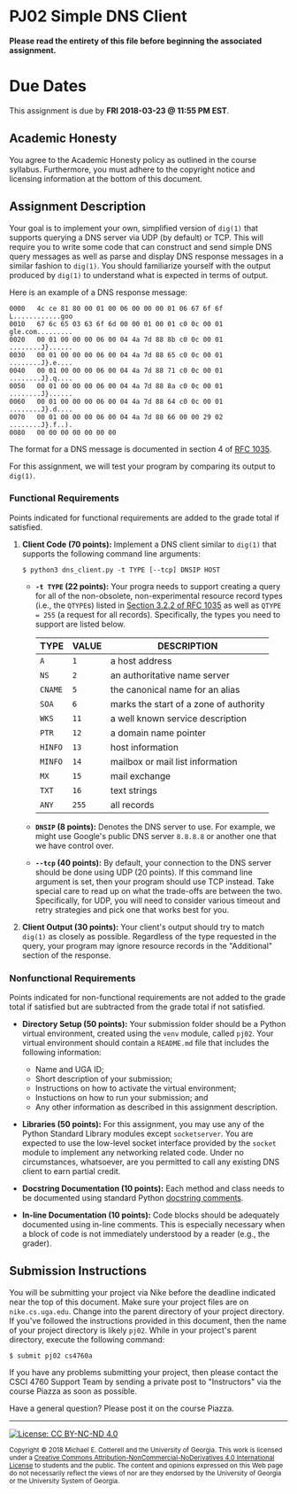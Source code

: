 
# PJ02 Simple DNS Client

**Please read the entirety of this file before
beginning the associated assignment.** 

# Due Dates

This assignment is due by **FRI 2018-03-23 @ 11:55 PM EST**. 

## Academic Honesty

You agree to the Academic Honesty policy as outlined in the course syllabus. 
Furthermore, you must adhere to the copyright notice and licensing information 
at the bottom of this document.

## Assignment Description

Your goal is to implement your own, simplified version of `dig(1)` that supports
querying a DNS server via UDP (by default) or TCP. This will require you to
write some code that can construct and send simple DNS query messages as well as 
parse and display DNS response messages in a similar fashion to `dig(1)`.
You should familiarize yourself with the output produced by `dig(1)` 
to understand what is expected in terms of output. 

Here is an example of a DNS response message:
```
0000   4c ce 81 80 00 01 00 06 00 00 00 01 06 67 6f 6f  L............goo
0010   67 6c 65 03 63 6f 6d 00 00 01 00 01 c0 0c 00 01  gle.com.........
0020   00 01 00 00 00 06 00 04 4a 7d 88 8b c0 0c 00 01  ........J}......
0030   00 01 00 00 00 06 00 04 4a 7d 88 65 c0 0c 00 01  ........J}.e....
0040   00 01 00 00 00 06 00 04 4a 7d 88 71 c0 0c 00 01  ........J}.q....
0050   00 01 00 00 00 06 00 04 4a 7d 88 8a c0 0c 00 01  ........J}......
0060   00 01 00 00 00 06 00 04 4a 7d 88 64 c0 0c 00 01  ........J}.d....
0070   00 01 00 00 00 06 00 04 4a 7d 88 66 00 00 29 02  ........J}.f..).
0080   00 00 00 00 00 00 00
```

The format for a DNS message is documented in section 4 of 
[RFC 1035](https://tools.ietf.org/html/rfc1035).

For this assignment, we will test your program by comparing its output to `dig(1)`.

### Functional Requirements

Points indicated for functional requirements are added to the grade total
if satisfied. 

1. **Client Code (70 points):** Implement a DNS client similar to `dig(1)` that
   supports the following command line arguments:
   ```
   $ python3 dns_client.py -t TYPE [--tcp] DNSIP HOST
   ```

   * **`-t TYPE` (22 points):** Your progra needs to support creating a query for
   all of the non-obsolete, non-experimental resource record types (i.e., the `QTYPE`s) listed in 
   [Section 3.2.2 of RFC 1035](https://tools.ietf.org/html/rfc1035#section-3.2.2)
   as well as `QTYPE = 255` (a request for all records). Specifically, the types you
   need to support are listed below.

     TYPE    | VALUE | DESCRIPTION
     ------- | ----- | -----------
     `A`     |   `1` | a host address
     `NS`    |   `2` | an authoritative name server
     `CNAME` |   `5` | the canonical name for an alias
     `SOA`   |   `6` | marks the start of a zone of authority
     `WKS`   |  `11` | a well known service description
     `PTR`   |  `12` | a domain name pointer
     `HINFO` |  `13` | host information
     `MINFO` |  `14` | mailbox or mail list information
     `MX`    |  `15` | mail exchange
     `TXT`   |  `16` | text strings
     `ANY`   | `255` | all records

   * **`DNSIP` (8 points):** Denotes the DNS server to use. For example, we might use
     Google's public DNS server `8.8.8.8` or another one that we have control over.

   * **`--tcp` (40 points):** By default, your connection to the DNS server should
     be done using UDP (20 points). If this command line argument is set, then your
     program should use TCP instead. Take special care to read up on what the
     trade-offs are between the two. Specifically, for UDP, you will need to consider
     various timeout and retry strategies and pick one that works best for you.

2. **Client Output (30 points):** Your client's output should try to match `dig(1)`
   as closely as possible. Regardless of the type requested in the query, your program
   may ignore resource records in the "Additional" section of the response.

### Nonfunctional Requirements 

Points indicated for non-functional requirements are not added to the grade total
if satisfied but are subtracted from the grade total if not satisfied.

* **Directory Setup (50 points):** Your submission folder should be a Python
  virtual environment, created using the `venv` module, called `pj02`.
  Your virtual environment should contain a `README.md` file that includes
  the following information:
  * Name and UGA ID;
  * Short description of your submission;
  * Instructions on how to activate the virtual environment;
  * Instuctions on how to run your submission; and
  * Any other information as described in this assignment description. 

* **Libraries (50 points):** For this assignment, you may use any of the Python
  Standard Library modules except `socketserver`. You are expected to use the
  low-level socket interface provided by the `socket` module to implement any
  networking related code. Under no circumstances, whatsoever, are you permitted
  to call any existing DNS client to earn partial credit.

* **Docstring Documentation (10 points):** Each method and class needs to be documented
  using standard Python [docstring comments](https://www.python.org/dev/peps/pep-0257/).

* **In-line Documentation (10 points):** Code blocks should be adequately documented
  using in-line comments. This is especially necessary when a block of code
  is not immediately understood by a reader (e.g., the grader).

## Submission Instructions

You will be submitting your project via Nike before the deadline indicated
near the top of this document. Make sure your project files are on 
`nike.cs.uga.edu`. Change into the parent directory of your project directory. 
If you've followed the instructions provided in this document, then the name 
of your project directory is likely `pj02`. 
While in your project's parent directory, execute the following command: 

```
$ submit pj02 cs4760a
```

If you have any problems submitting your project, then please contact the CSCI
4760 Support Team by sending a private post to "Instructors" via the course 
Piazza as soon as possible. 

Have a general question? Please post it on the course Piazza.

<hr/>

[![License: CC BY-NC-ND 4.0](https://img.shields.io/badge/License-CC%20BY--NC--ND%204.0-lightgrey.svg)](http://creativecommons.org/licenses/by-nc-nd/4.0/)

<small>
Copyright &copy; 2018 Michael E. Cotterell and the University of Georgia.
This work is licensed under a <a rel="license" href="http://creativecommons.org/licenses/by-nc-nd/4.0/">Creative Commons Attribution-NonCommercial-NoDerivatives 4.0 International License</a> to students and the public.
The content and opinions expressed on this Web page do not necessarily reflect the views of nor are they endorsed by the University of Georgia or the University System of Georgia.
</small>

